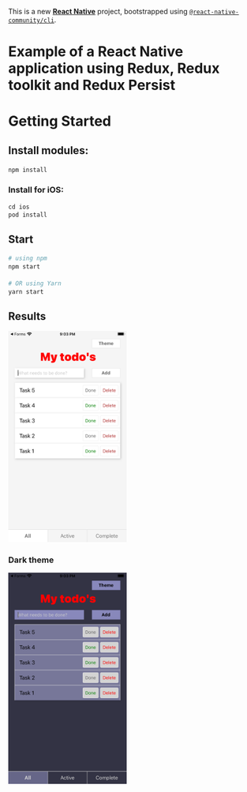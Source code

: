 This is a new [**React Native**](https://reactnative.dev) project, bootstrapped using [`@react-native-community/cli`](https://github.com/react-native-community/cli).

# Example of a React Native application using Redux, Redux toolkit and Redux Persist

# Getting Started

## Install modules:

```npm install```

### Install for iOS:

```
cd ios
pod install
```

## Start

```bash
# using npm
npm start

# OR using Yarn
yarn start
```

## Results

<img src="https://github.com/zahoruiko/React-Native-Redux-Toolkit-Persist-Todo-App/blob/main/readmeImages/TodoApp.png" width="240">

### Dark theme

<img src="https://github.com/zahoruiko/React-Native-Redux-Toolkit-Persist-Todo-App/blob/main/readmeImages/TodoApp (dark).png" width="240">
